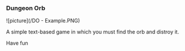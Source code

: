 ### Dungeon Orb

![picture](/DO - Example.PNG) 

A simple text-based game in which you must find the orb and distroy it.

Have fun


